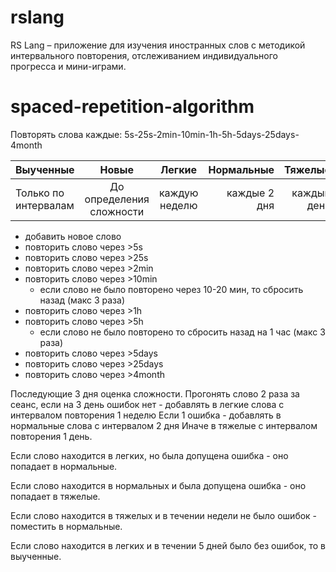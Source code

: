 # rslang
RS Lang – приложение для изучения иностранных слов с методикой интервального повторения, отслеживанием индивидуального прогресса и мини-играми.

# spaced-repetition-algorithm

Повторять слова каждые: 5s-25s-2min-10min-1h-5h-5days-25days-4month

 
| Выученные     | Новые    | Легкие        | Нормальные    | Тяжелые   |
| ------------- |:-------: |:-------------:| -------------:| ---------:|
| Только по интервалам              | До определения сложности   | каждую неделю | каждые 2 дня  |каждый день|

- добавить новое слово
- повторить слово через >5s
- повторить слово через >25s
- повторить слово через >2min
- повторить слово через >10min
  - если слово не было повторено через 10-20 мин, то сбросить назад (макс 3 раза)
- повторить слово через >1h
- повторить слово через >5h
  - если слово не было повторено то сбросить назад на 1 час (макс 3 раза)
- повторить слово через >5days
- повторить слово через >25days
- повторить слово через >4month

Последующие 3 дня оценка сложности.
Прогонять слово 2 раза за сеанс, если на 3 день ошибок нет - добавлять в легкие слова с интервалом повторения 1 неделю
Если 1 ошибка - добавлять в нормальные слова с интервалом 2 дня
Иначе в тяжелые с интервалом повторения 1 день.

Если слово находится в легких, но была допущена ошибка - оно попадает в нормальные.

Если слово находится в нормальных и была допущена ошибка - оно попадает в тяжелые.

Если слово находится в тяжелых и в течении недели не было ошибок - поместить в нормальные.

Если слово находится в легких и в течении 5 дней было без ошибок, то в выученные.


